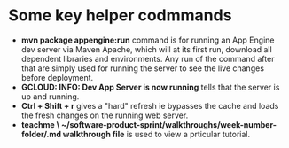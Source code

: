 # Some key helper codmmands 

- **mvn package appengine:run** command is for running an App Engine dev server via Maven Apache, which will at its first run, download all dependent libraries and environments. Any run of the command after that are simply used for running the server to see the live changes before deployment.
- **GCLOUD: INFO: Dev App Server is now running** tells that the server is up and running.
- **Ctrl + Shift + r** gives a "hard" refresh ie bypasses the cache and loads the fresh changes on the running web server.
- **teachme \ ~/software-product-sprint/walkthroughs/week-number-folder/.md walkthrough file** is used to view a prticular tutorial.